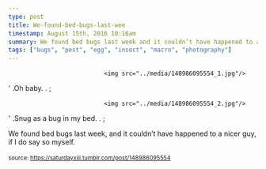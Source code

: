 ```yaml
---
type: post
title: We-found-bed-bugs-last-wee
timestamp: August 15th, 2016 10:16am
summary: We found bed bugs last week and it couldn’t have happened to a nicer guy if I do say so myselfp 
tags: ["bugs", "pest", "egg", "insect", "macro", "photography"]
---
```



                               <img src="../media/148986095554_1.jpg"/>
                           

                                                           
' .Oh baby.  . 
;
                                                                                                                           

                               <img src="../media/148986095554_2.jpg"/>
                           

                                                           
' .Snug as a bug in my bed.  . 
;
                                                                                                                      <div class="caption">
We found bed bugs last week, and it couldn’t have happened to a nicer guy, if I do say so myself.
 
                                    
                
                
                
                
                                
<small>source: https://saturdayxiii.tumblr.com/post/148986095554</small>